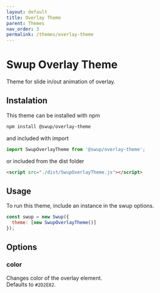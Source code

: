 ```yaml
---
layout: default
title: Overlay Theme
parent: Themes
nav_order: 3
permalink: /themes/overlay-theme
---
```


# Swup Overlay Theme
Theme for slide in/out animation of overlay. 

## Instalation

This theme can be installed with npm

```bash
npm install @swup/overlay-theme
```

and included with import

```javascript
import SwupOverlayTheme from '@swup/overlay-theme';
```

or included from the dist folder

```html
<script src="./dist/SwupOverlayTheme.js"></script>
```

## Usage

To run this theme, include an instance in the swup options.

```javascript
const swup = new Swup({
  theme: [new SwupOverlayTheme()]
});
```

## Options
### color 
Changes color of the overlay element.   
Defaults to `#2D2E82`.

